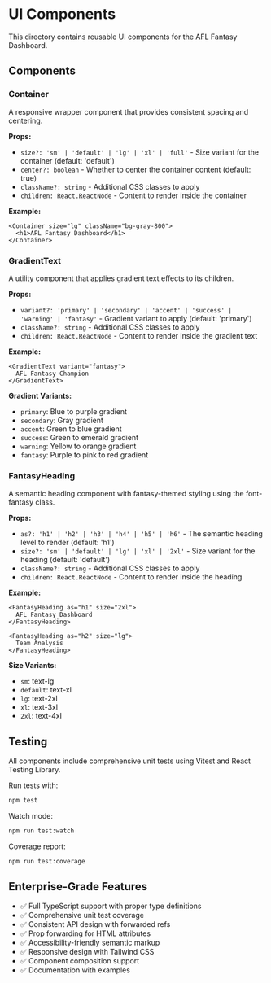 # UI Components

This directory contains reusable UI components for the AFL Fantasy Dashboard.

## Components

### Container

A responsive wrapper component that provides consistent spacing and centering.

**Props:**
- `size?: 'sm' | 'default' | 'lg' | 'xl' | 'full'` - Size variant for the container (default: 'default')
- `center?: boolean` - Whether to center the container content (default: true)
- `className?: string` - Additional CSS classes to apply
- `children: React.ReactNode` - Content to render inside the container

**Example:**
```tsx
<Container size="lg" className="bg-gray-800">
  <h1>AFL Fantasy Dashboard</h1>
</Container>
```

### GradientText

A utility component that applies gradient text effects to its children.

**Props:**
- `variant?: 'primary' | 'secondary' | 'accent' | 'success' | 'warning' | 'fantasy'` - Gradient variant to apply (default: 'primary')
- `className?: string` - Additional CSS classes to apply
- `children: React.ReactNode` - Content to render inside the gradient text

**Example:**
```tsx
<GradientText variant="fantasy">
  AFL Fantasy Champion
</GradientText>
```

**Gradient Variants:**
- `primary`: Blue to purple gradient
- `secondary`: Gray gradient
- `accent`: Green to blue gradient
- `success`: Green to emerald gradient
- `warning`: Yellow to orange gradient
- `fantasy`: Purple to pink to red gradient

### FantasyHeading

A semantic heading component with fantasy-themed styling using the font-fantasy class.

**Props:**
- `as?: 'h1' | 'h2' | 'h3' | 'h4' | 'h5' | 'h6'` - The semantic heading level to render (default: 'h1')
- `size?: 'sm' | 'default' | 'lg' | 'xl' | '2xl'` - Size variant for the heading (default: 'default')
- `className?: string` - Additional CSS classes to apply
- `children: React.ReactNode` - Content to render inside the heading

**Example:**
```tsx
<FantasyHeading as="h1" size="2xl">
  AFL Fantasy Dashboard
</FantasyHeading>

<FantasyHeading as="h2" size="lg">
  Team Analysis
</FantasyHeading>
```

**Size Variants:**
- `sm`: text-lg
- `default`: text-xl
- `lg`: text-2xl
- `xl`: text-3xl
- `2xl`: text-4xl

## Testing

All components include comprehensive unit tests using Vitest and React Testing Library.

Run tests with:
```bash
npm test
```

Watch mode:
```bash
npm run test:watch
```

Coverage report:
```bash
npm run test:coverage
```

## Enterprise-Grade Features

- ✅ Full TypeScript support with proper type definitions
- ✅ Comprehensive unit test coverage
- ✅ Consistent API design with forwarded refs
- ✅ Prop forwarding for HTML attributes
- ✅ Accessibility-friendly semantic markup
- ✅ Responsive design with Tailwind CSS
- ✅ Component composition support
- ✅ Documentation with examples

